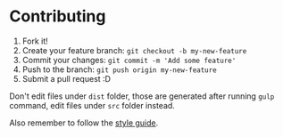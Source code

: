 # Contributing

1. Fork it!
2. Create your feature branch: `git checkout -b my-new-feature`
3. Commit your changes: `git commit -m 'Add some feature'`
4. Push to the branch: `git push origin my-new-feature`
5. Submit a pull request :D

Don't edit files under `dist` folder, those are generated after running `gulp` command, edit files under `src` folder instead.

Also remember to follow the [style guide](https://github.com/johnpapa/angular-styleguide).